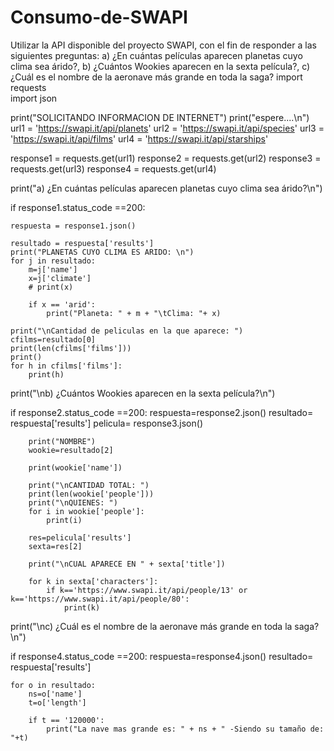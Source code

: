 # Consumo-de-SWAPI
Utilizar la API disponible del proyecto SWAPI, con el fin de responder a las siguientes preguntas: a) ¿En cuántas películas aparecen planetas cuyo clima sea árido?, b) ¿Cuántos Wookies aparecen en la sexta película?, c) ¿Cuál es el nombre de la aeronave más grande en toda la saga?
import requests  
import json


print("SOLICITANDO INFORMACION DE INTERNET")
print("espere....\n") 
url1 = 'https://swapi.it/api/planets'
url2 = 'https://swapi.it/api/species'
url3 = 'https://swapi.it/api/films'
url4 = 'https://swapi.it/api/starships'



response1 = requests.get(url1)
response2 = requests.get(url2) 
response3 = requests.get(url3) 
response4 = requests.get(url4)



print("a) ¿En cuántas películas aparecen planetas cuyo clima sea árido?\n")

if response1.status_code ==200:

	respuesta = response1.json()

	resultado = respuesta['results']
	print("PLANETAS CUYO CLIMA ES ARIDO: \n")
	for j in resultado:
		m=j['name']
		x=j['climate']
		# print(x)

		if x == 'arid':
			print("Planeta: " + m + "\tClima: "+ x)

	print("\nCantidad de peliculas en la que aparece: ")
	cfilms=resultado[0]
	print(len(cfilms['films']))
	print()
	for h in cfilms['films']:
		print(h)

print("\nb) ¿Cuántos Wookies aparecen en la sexta película?\n")
			

if response2.status_code ==200:
		respuesta=response2.json()
		resultado= respuesta['results']
		pelicula= response3.json()
		
		print("NOMBRE")
		wookie=resultado[2]

		print(wookie['name'])

		print("\nCANTIDAD TOTAL: ")
		print(len(wookie['people']))
		print("\nQUIENES: ")
		for i in wookie['people']:
			print(i)

		res=pelicula['results']
		sexta=res[2]
		
		print("\nCUAL APARECE EN " + sexta['title'])

		for k in sexta['characters']:
			if k=='https://www.swapi.it/api/people/13' or k=='https://www.swapi.it/api/people/80':
				print(k)

print("\nc) ¿Cuál es el nombre de la aeronave más grande en toda la saga?\n")

if response4.status_code ==200:
	respuesta=response4.json()
	resultado= respuesta['results']

	for o in resultado:
		ns=o['name']
		t=o['length']

		if t == '120000':
			print("La nave mas grande es: " + ns + " -Siendo su tamaño de: "+t)
